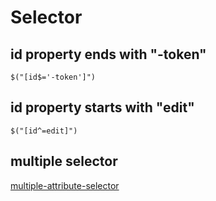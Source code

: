 # Selector

## id property ends with "-token"

    $("[id$='-token']")

## id property starts with "edit"

    $("[id^=edit]")

## multiple selector

[multiple-attribute-selector](https://api.jquery.com/multiple-attribute-selector/)